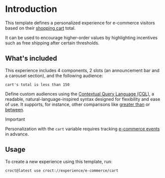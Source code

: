 # Introduction

This template defines a personalized experience for e-commerce visitors based on their [shopping cart](https://docs.croct.com/reference/cql/data-types/shopping) total.

It can be used to encourage higher-order values by highlighting incentives such as free shipping after certain thresholds.

## What's included

This experience includes 4 components, 2 slots (an announcement bar and a carousel section), and the following audience:

```cql
cart's total is less than 150
```

Define custom audiences using the [Contextual Query Language (CQL)](https://docs.croct.com/reference/cql/introduction), a readable, natural-language-inspired syntax designed for flexibility and ease of use. It supports, for instance, other comparisons like [greater than](https://docs.croct.com/reference/cql/expressions/tests/comparison#greater-than) or [between](https://docs.croct.com/reference/cql/expressions/tests/comparison#between).

> [!IMPORTANT]
> Personalization with the `cart` variable requires tracking [e-commerce events](https://docs.croct.com/reference/event/overview#e-commerce-events) in advance.

## Usage

To create a new experience using this template, run:

```croct-cmd
croct@latest use croct://experience/e-commerce/cart
```
